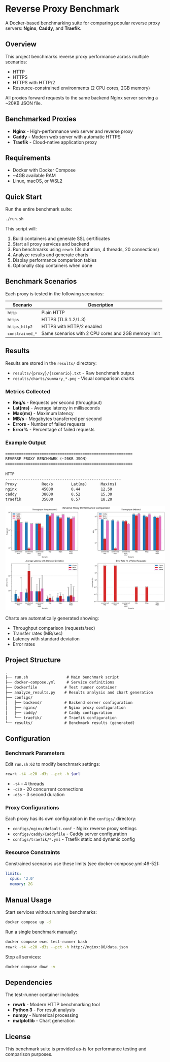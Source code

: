 # Reverse Proxy Benchmark

A Docker-based benchmarking suite for comparing popular reverse proxy servers: **Nginx**, **Caddy**, and **Traefik**.

## Overview

This project benchmarks reverse proxy performance across multiple scenarios:
- HTTP
- HTTPS
- HTTPS with HTTP/2
- Resource-constrained environments (2 CPU cores, 2GB memory)

All proxies forward requests to the same backend Nginx server serving a ~20KB JSON file.

## Benchmarked Proxies

- **Nginx** - High-performance web server and reverse proxy
- **Caddy** - Modern web server with automatic HTTPS
- **Traefik** - Cloud-native application proxy

## Requirements

- Docker with Docker Compose
- ~4GB available RAM
- Linux, macOS, or WSL2

## Quick Start

Run the entire benchmark suite:

```bash
./run.sh
```

This script will:
1. Build containers and generate SSL certificates
2. Start all proxy services and backend
3. Run benchmarks using `rewrk` (3s duration, 4 threads, 20 connections)
4. Analyze results and generate charts
5. Display performance comparison tables
6. Optionally stop containers when done

## Benchmark Scenarios

Each proxy is tested in the following scenarios:

| Scenario | Description |
|----------|-------------|
| `http` | Plain HTTP |
| `https` | HTTPS (TLS 1.2/1.3) |
| `https_http2` | HTTPS with HTTP/2 enabled |
| `constrained_*` | Same scenarios with 2 CPU cores and 2GB memory limit |

## Results

Results are stored in the `results/` directory:
- `results/{proxy}/{scenario}.txt` - Raw benchmark output
- `results/charts/summary_*.png` - Visual comparison charts

### Metrics Collected

- **Req/s** - Requests per second (throughput)
- **Lat(ms)** - Average latency in milliseconds
- **Max(ms)** - Maximum latency
- **MB/s** - Megabytes transferred per second
- **Errors** - Number of failed requests
- **Error%** - Percentage of failed requests

### Example Output

```
========================================================
REVERSE PROXY BENCHMARK (~20KB JSON)
========================================================

HTTP
---------------------------------------------------
Proxy           Req/s        Lat(ms)      Max(ms)
nginx           45000        0.44         12.50
caddy           38000        0.52         15.30
traefik         35000        0.57         18.20
```

![Benchmark Results](results/charts/example.png)

Charts are automatically generated showing:
- Throughput comparison (requests/sec)
- Transfer rates (MB/sec)
- Latency with standard deviation
- Error rates

## Project Structure

```
.
├── run.sh                 # Main benchmark script
├── docker-compose.yml     # Service definitions
├── Dockerfile            # Test runner container
├── analyze_results.py    # Results analysis and chart generation
├── configs/
│   ├── backend/          # Backend server configuration
│   ├── nginx/            # Nginx proxy configuration
│   ├── caddy/            # Caddy configuration
│   └── traefik/          # Traefik configuration
└── results/              # Benchmark results (generated)
```

## Configuration

### Benchmark Parameters

Edit `run.sh:62` to modify benchmark settings:

```bash
rewrk -t4 -c20 -d3s --pct -h $url
```

- `-t4` - 4 threads
- `-c20` - 20 concurrent connections
- `-d3s` - 3 second duration

### Proxy Configurations

Each proxy has its own configuration in the `configs/` directory:
- `configs/nginx/default.conf` - Nginx reverse proxy settings
- `configs/caddy/Caddyfile` - Caddy server configuration
- `configs/traefik/*.yml` - Traefik static and dynamic config

### Resource Constraints

Constrained scenarios use these limits (see docker-compose.yml:46-52):

```yaml
limits:
  cpus: '2.0'
  memory: 2G
```

## Manual Usage

Start services without running benchmarks:

```bash
docker compose up -d
```

Run a single benchmark manually:

```bash
docker compose exec test-runner bash
rewrk -t4 -c20 -d3s --pct -h http://nginx:80/data.json
```

Stop all services:

```bash
docker compose down -v
```

## Dependencies

The test-runner container includes:
- **rewrk** - Modern HTTP benchmarking tool
- **Python 3** - For result analysis
- **numpy** - Numerical processing
- **matplotlib** - Chart generation

## License

This benchmark suite is provided as-is for performance testing and comparison purposes.
